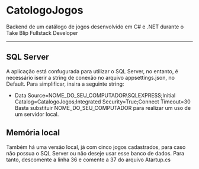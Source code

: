 # CatologoJogos
Backend de um catálogo de jogos desenvolvido em C# e .NET durante o Take Blip Fullstack Developer

---
## SQL Server
A aplicação está confugurada para utilizar o SQL Server, no entanto, é necessário iserir a string de conexão no arquivo appsettings.json, no Default. Para simplificar, insira a seguinte string:
- Data Source=NOME_DO_SEU_COMPUTADOR\\SQLEXPRESS;Initial Catalog=CatalogoJogos;Integrated Security=True;Connect Timeout=30
Basta substituir NOME_DO_SEU_COMPUTADOR para realizar um uso de um servidor local.

## Memória local
Também há uma versão local, já com cinco jogos cadastrados, para caso não possua o SQL Server ou não deseje usar esse banco de dados. Para tanto, descomente a linha 36 e comente a 37 do arquivo Atartup.cs
